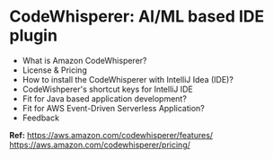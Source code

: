 # CodeWhisperer: AI/ML based IDE plugin

- What is Amazon CodeWhisperer?
- License & Pricing
- How to install the CodeWhisperer with IntelliJ Idea (IDE)?
- CodeWishperer's shortcut keys for IntelliJ IDE
- Fit for Java based application development?
- Fit for AWS Event-Driven Serverless Application?
- Feedback

**Ref:**
https://aws.amazon.com/codewhisperer/features/
https://aws.amazon.com/codewhisperer/pricing/
